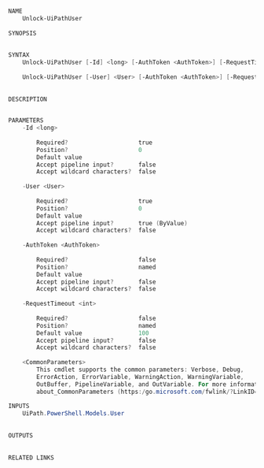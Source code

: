 ﻿```PowerShell

NAME
    Unlock-UiPathUser
    
SYNOPSIS
    
    
SYNTAX
    Unlock-UiPathUser [-Id] <long> [-AuthToken <AuthToken>] [-RequestTimeout <int>] [<CommonParameters>]
    
    Unlock-UiPathUser [-User] <User> [-AuthToken <AuthToken>] [-RequestTimeout <int>] [<CommonParameters>]
    
    
DESCRIPTION
    

PARAMETERS
    -Id <long>
        
        Required?                    true
        Position?                    0
        Default value                
        Accept pipeline input?       false
        Accept wildcard characters?  false
        
    -User <User>
        
        Required?                    true
        Position?                    0
        Default value                
        Accept pipeline input?       true (ByValue)
        Accept wildcard characters?  false
        
    -AuthToken <AuthToken>
        
        Required?                    false
        Position?                    named
        Default value                
        Accept pipeline input?       false
        Accept wildcard characters?  false
        
    -RequestTimeout <int>
        
        Required?                    false
        Position?                    named
        Default value                100
        Accept pipeline input?       false
        Accept wildcard characters?  false
        
    <CommonParameters>
        This cmdlet supports the common parameters: Verbose, Debug,
        ErrorAction, ErrorVariable, WarningAction, WarningVariable,
        OutBuffer, PipelineVariable, and OutVariable. For more information, see 
        about_CommonParameters (https:/go.microsoft.com/fwlink/?LinkID=113216). 
    
INPUTS
    UiPath.PowerShell.Models.User
    
    
OUTPUTS
    
    
RELATED LINKS



```
